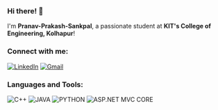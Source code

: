 ### Hi there! 👋
I'm **Pranav-Prakash-Sankpal**, a passionate student at **KIT's College of Engineering, Kolhapur**!

### Connect with me:
[![LinkedIn](https://img.shields.io/badge/LinkedIn-%230077B5.svg?style=for-the-badge&logo=linkedin&logoColor=white)](https://linkedin.com/in/your-profile)
[![Gmail](https://img.shields.io/badge/Email-D14836?style=for-the-badge&logo=gmail&logoColor=white)](mailto:pranavsankpal1981@gmail.com@gmail.com)

### Languages and Tools:
![C++](https://img.shields.io/badge/C%2B%2B-%2300599C.svg?style=for-the-badge&logo=c%2B%2B&logoColor=white)
![JAVA](https://img.shields.io/badge/JAVA-%2300599C.svg?style=for-the-badge&logo=JAVA&logoColor=white)
![PYTHON](https://img.shields.io/badge/PYTHON-%2300599C.svg?style=for-the-badge&logo=PYTHON&logoColor=white)
![ASP.NET MVC CORE](https://img.shields.io/badge/ASP.NET-%2300599C.svg?style=for-the-badge&logo=ASP.NET&logoColor=white)



